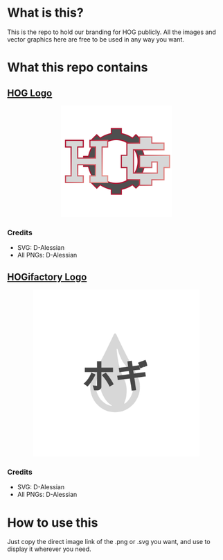 # What is this? 
This is the repo to hold our branding for HOG publicly.
All the images and vector graphics here are free to be used in any way you want.

# What this repo contains 

## [HOG Logo](https://github.com/Horde-Of-Greg/Branding/tree/master/HOG)
<p align="center"><img src="https://github.com/Horde-Of-Greg/Branding/blob/master/HOG/logo.svg" alt="HOGifactory Logo" width="256"></p>

### Credits
- SVG: D-Alessian
- All PNGs: D-Alessian

## [HOGifactory Logo](https://github.com/Horde-Of-Greg/Branding/tree/master/HOGifactory)
<p align="center"><img src="https://github.com/Horde-Of-Greg/Branding/blob/master/HOGifactory/logo.svg" alt="HOGifactory Logo" width="384"></p>

### Credits
- SVG: D-Alessian
- All PNGs: D-Alessian

# How to use this
Just copy the direct image link of the .png or .svg you want, and use to display it wherever you need.
